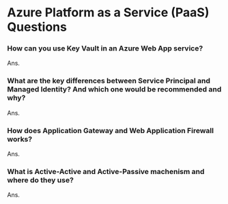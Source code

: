 # Azure Platform as a Service (PaaS) Questions

### How can you use Key Vault in an Azure Web App service?

Ans.

### What are the key differences between Service Principal and Managed Identity? And which one would be recommended and why?

Ans.

### How does Application Gateway and Web Application Firewall works?

Ans.

### What is Active-Active and Active-Passive machenism and where do they use?

Ans.
